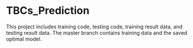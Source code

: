# TBCs_Prediction
This project includes training code, testing code, training result data, and testing result data.
The master branch contains training data and the saved optimal model.
